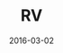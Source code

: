 ---
type: compilation
title: RV
date: 2016-03-02
img: http://www.lorempixel.com/480/480/
img: /images/compilations/rv.jpg
discs:
  - title: Bizarro World
    tracks:
    - Interlude Bizarre
    - Bizarro World
    - Rockstar
    - You're Tearing Me Down
    - Deadbeat Boy
    - Schizophonicated
    - Trip To The Moon
    - Close The Door
    - From Dusk Till Dawn
    - Save Our Souls
    - Black Rain
    - The Mistake
    - title: Keeping The Force
    - title: Black Rain
      subtitle: Piano Version
    - title: Life On Mars?
  - title: The Queen Album
    tracks:
    - Bohemian Rhapsody
    - title: Crazy Little Thing Called Love
      subtitle: Alternate version
    - Save Me
    - Flick Of The Wrist
    - title: Lily Of The Valley
      subtitle: Alternate version
    - Don't Stop Me Now
    - Killer Queen
    - Good Old-Fashioned Lover Boy
    - Ogre Battle
    - All Dead, All Dead
    - Mustapha
    - Fat Bottomed Girls
    - Jealousy
    - Bicycle Race
    - "'39"
    - Tie Your Mother Down
    - title: Dear Friends
      subtitle: Alternate version
    - Seven Seas Of Rhye
    - Lazing On A Sunday Afternoon
    - Under Pressure
    - Somebody To Love
    - We Will Rock You
    - We Are The Champions
    - God Save The Queen
    - Nevermore
---